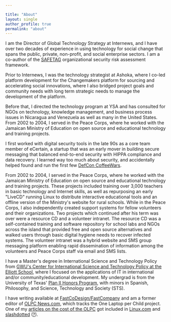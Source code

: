 ```yaml
---

title: "About"
layout: single
author_profile: true
permalink: "about"
---
```


I am the Director of Global Technology Strategy at Internews, and I have over two decades of experience in using technology for social change that spans the public, private, non-profit, and social enterprise sectors. I am a co-author of the [SAFETAG](https://safetag.org) organizational security risk assessment framework.

Prior to Internews, I was the technology strategist at Ashoka, where I co-led platform development for the Changemakers platform for sourcing and accelerating social innovations, where I also  bridged project goals and community needs with long term strategic needs to manage the development of the platform.

Before that, I directed the technology program at YSA and has consulted for NGOs on technology, knowledge management, and business process issues in Nicaragua and Venezuela as well as many in the United States. From 2002 to 2004, I served in the Peace Corps, where he worked with the Jamaican Ministry of Education on open source and educational technology and training projects.

I first worked with digital security tools in the late 90s as a core team member of eCertain, a startup that was an early mover in building secure messaging that balanced end-to-end security with HIPPA compliance and data recovery. I learned way too much about security, and accidentally helped found and run the first few  <a href="http://www.CoffeeWars.org">DefCon CoffeeWars</a>.

From 2002 to 2004, I served in the Peace Corps, where he worked with the Jamaican Ministry of Education on open source and educational technology and training projects.  These projects included training over 3,000 teachers in basic technology and Internet skills, as well as repurposing an early "LiveCD" running Linux to distribute interactive educational tools and an offline version of the Ministry's website for rural schools.  While in the Peace Corps, I also independently created support systems for fellow volunteers and their organizations.  Two projects which continued after his term was over were a resource CD and a volunteer intranet.  The resource CD was a self-contained training and software repository for school labs and NGOs across the island that provided free and open source alternatives and walked users through basic digital hygiene needs to recover infected systems.  The volunteer intranet was a hybrid website and SMS group messaging platform enabling rapid dissemination of information among the volunteers and Peace Corps staff via email and SMS lists.

I have a Master's degree in International Science and Technology Policy from <a href="http://www.gwu.edu/%7Ecistp/" target="_new">GWU's Center for International Science and Technology Policy at the Elliott School</a>, where I focused on the applications of IT in international and/or community/educational development. My undergrad is from the University of Texas' <a href="http://www.utexas.edu/cola/plan2/" target="_new">Plan II Honors Program</a>, with minors in Spanish, Philosophy, and Science, Technology and Society (STS).

I have writing available at <a href="https://www.fastcompany.com/search?searchkey=%22Jon%20Camfield%22">FastCoDesign/FastCompany</a> and am a former editor of <a href="http://www.olpcnews.com/" target="_blank">OLPC News.com</a>, which tracks the One Laptop per Child project.  One of my <a href="http://www.olpcnews.com/sales_talk/price/the_real_cost_of_the.html" target="_blank">articles on the cost of the OLPC</a> got included in <a href="http://www.linux.com/articles/58805" target="_blank">Linux.com</a> and
<a href="http://hardware.slashdot.org/article.pl?sid=06/12/08/2217257" target="_blank">slashdotted</a> (<a href="http://en.wikipedia.org/wiki/Slashdotted">?</a>).
